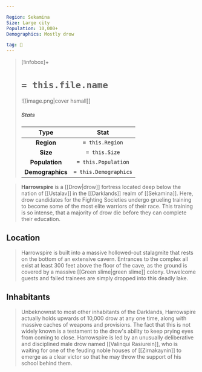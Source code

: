 ```yaml
---

Region: Sekamina
Size: Large city
Population: 10,000+
Demographics: Mostly drow

tag: 🌃
---
```


> [!infobox]+
> #  `= this.file.name`
> ![[image.png|cover hsmall]]
> ##### Stats
> Type | Stat |
> :---:|:---:|
> **Region** | `= this.Region` |
> **Size** | `= this.Size` |
> **Population** | `= this.Population` |
> **Demographics** | `= this.Demographics` |



> **Harrowspire** is a [[Drow|drow]] fortress located deep below the nation of [[Ustalav]] in the [[Darklands]] realm of [[Sekamina]]. Here, drow candidates for the Fighting Societies undergo grueling training to become some of the most elite warriors of their race. This training is so intense, that a majority of drow die before they can complete their education.


## Location

> Harrowspire is built into a massive hollowed-out stalagmite that rests on the bottom of an extensive cavern. Entrances to the complex all exist at least 300 feet above the floor of the cave, as the ground is covered by a massive [[Green slime|green slime]] colony. Unwelcome guests and failed trainees are simply dropped into this deadly lake.


## Inhabitants

> Unbeknownst to most other inhabitants of the Darklands, Harrowspire actually holds upwards of 10,000 drow at any one time, along with massive caches of weapons and provisions. The fact that this is not widely known is a testament to the drow's ability to keep prying eyes from coming to close.
> Harrowspire is led by an unusually deliberative and disciplined male drow named [[Valinqui Rasiurein]], who is waiting for one of the feuding noble houses of [[Zirnakaynin]] to emerge as a clear victor so that he may throw the support of his school behind them.








